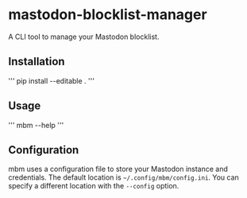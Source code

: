 # mastodon-blocklist-manager

A CLI tool to manage your Mastodon blocklist.

## Installation

'''
pip install --editable .
'''

## Usage

'''
mbm --help
'''

## Configuration

mbm uses a configuration file to store your Mastodon instance and credentials. The default location is `~/.config/mbm/config.ini`. You can specify a different location with the `--config` option.